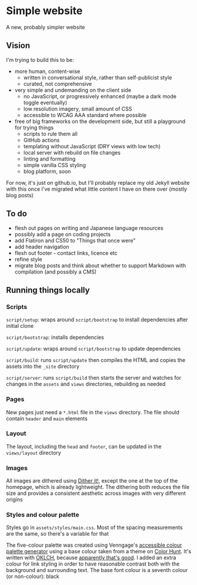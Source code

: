 # Simple website

A new, probably simpler website

## Vision

I'm trying to build this to be:

- more human, content-wise
  - written in conversational style, rather than self-publicist style
  - curated, not comprehensive
- very simple and undemanding on the client side
  - no JavaScript, or progressively enhanced (maybe a dark mode toggle
    eventually)
  - low resolution imagery, small amount of CSS
  - accessible to WCAG AAA standard where possible
- free of big frameworks on the development side, but still a playground for
  trying things
  - scripts to rule them all
  - GitHub actions
  - templating without JavaScript (DRY views with low tech)
  - local server with rebuild on file changes
  - linting and formatting
  - simple vanilla CSS styling
  - blog platform, soon

For now, it's just on github.io, but I'll probably replace my old Jekyll website
with this once I've migrated what little content I have on there over (mostly
blog posts)

## To do

- flesh out pages on writing and Japanese language resources
- possibly add a page on coding projects
- add Flatiron and CS50 to "Things that once were"
- add header navigation
- flesh out footer - contact links, licence etc
- refine style
- migrate blog posts and think about whether to support Markdown with
  compilation (and possibly a CMS)

## Running things locally

### Scripts

`script/setup`: wraps around `script/bootstrap` to install dependencies after
initial clone

`script/bootstrap`: installs dependencies

`script/update`: wraps around `script/bootstrap` to update dependencies

`script/build`: runs `script/update` then compiles the HTML and copies the
assets into the `_site` directory

`script/server`: runs `script/build` then starts the server and watches for
changes in the `assets` and `views` directories, rebuilding as needed

### Pages

New pages just need a `*.html` file in the `views` directory. The file should
contain `header` and `main` elements

### Layout

The layout, including the `head` and `footer`, can be updated in the
`views/layout` directory

### Images

All images are dithered using [Dither it!][1], except the one at the top of the
homepage, which is already lightweight. The dithering both reduces the file size
and provides a consistent aesthetic across images with very different origins

### Styles and colour palette

Styles go in `assets/styles/main.css`. Most of the spacing measurements are the
same, so there's a variable for that

The five-colour palette was created using Venngage's [accessible colour palette
generator][2] using a base colour taken from a theme on [Color Hunt][3]. It's
written with [OKLCH][4], because [apparently that's good][5]. I added an extra
colour for link styling in order to have reasonable contrast both with the
background and surrounding text. The base font colour is a seventh colour (or
non-colour): black

<!-- prettier-ignore-start -->
[1]: https://ditherit.com
[2]: https://venngage.com/tools/accessible-color-palette-generator#colorGenerator
[3]: https://colorhunt.co/palettes/pastel
[4]: https://oklch.com
[5]: https://evilmartians.com/chronicles/oklch-in-css-why-quit-rgb-hsl
<!-- prettier-ignore-end -->
